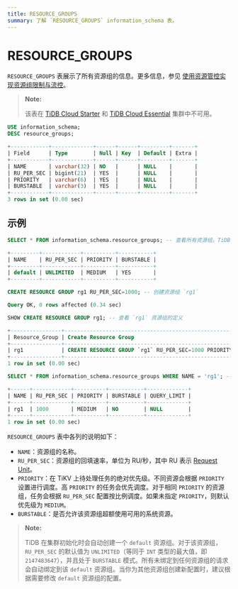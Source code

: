 ```yaml
---
title: RESOURCE_GROUPS
summary: 了解 `RESOURCE_GROUPS` information_schema 表。
---
```


# RESOURCE_GROUPS

`RESOURCE_GROUPS` 表展示了所有资源组的信息。更多信息，参见 [使用资源管控实现资源组限制与流控](/tidb-resource-control-ru-groups.md)。

> **Note:**
>
> 该表在 [TiDB Cloud Starter](https://docs.pingcap.com/tidbcloud/select-cluster-tier#tidb-cloud-serverless) 和 [TiDB Cloud Essential](https://docs.pingcap.com/tidbcloud/select-cluster-tier#essential) 集群中不可用。

```sql
USE information_schema;
DESC resource_groups;
```

```sql
+------------+-------------+------+------+---------+-------+
| Field      | Type        | Null | Key  | Default | Extra |
+------------+-------------+------+------+---------+-------+
| NAME       | varchar(32) | NO   |      | NULL    |       |
| RU_PER_SEC | bigint(21)  | YES  |      | NULL    |       |
| PRIORITY   | varchar(6)  | YES  |      | NULL    |       |
| BURSTABLE  | varchar(3)  | YES  |      | NULL    |       |
+------------+-------------+------+------+---------+-------+
3 rows in set (0.00 sec)
```

## 示例

```sql
SELECT * FROM information_schema.resource_groups; -- 查看所有资源组。TiDB 有一个 `default` 资源组。
```

```sql
+---------+------------+----------+-----------+
| NAME    | RU_PER_SEC | PRIORITY | BURSTABLE |
+---------+------------+----------+-----------+
| default | UNLIMITED  | MEDIUM   | YES       |
+---------+------------+----------+-----------+
```

```sql
CREATE RESOURCE GROUP rg1 RU_PER_SEC=1000; -- 创建资源组 `rg1`
```

```sql
Query OK, 0 rows affected (0.34 sec)
```

```sql
SHOW CREATE RESOURCE GROUP rg1; -- 查看 `rg1` 资源组的定义
```

```sql
+----------------+---------------------------------------------------------------+
| Resource_Group | Create Resource Group                                         |
+----------------+---------------------------------------------------------------+
| rg1            | CREATE RESOURCE GROUP `rg1` RU_PER_SEC=1000 PRIORITY="MEDIUM" |
+----------------+---------------------------------------------------------------+
1 row in set (0.00 sec)
```

```sql
SELECT * FROM information_schema.resource_groups WHERE NAME = 'rg1'; -- 查看资源组 `rg1`
```

```sql
+------+------------+----------+-----------+-------------+
| NAME | RU_PER_SEC | PRIORITY | BURSTABLE | QUERY_LIMIT |
+------+------------+----------+-----------+-------------+
| rg1  | 1000       | MEDIUM   | NO        | NULL        |
+------+------------+----------+-----------+-------------+
1 row in set (0.00 sec)
```

`RESOURCE_GROUPS` 表中各列的说明如下：

* `NAME`：资源组的名称。
* `RU_PER_SEC`：资源组的回填速率，单位为 RU/秒，其中 RU 表示 [Request Unit](/tidb-resource-control-ru-groups.md#what-is-request-unit-ru)。
* `PRIORITY`：在 TiKV 上待处理任务的绝对优先级。不同资源会根据 `PRIORITY` 设置进行调度。高 `PRIORITY` 的任务会优先调度。对于相同 `PRIORITY` 的资源组，任务会根据 `RU_PER_SEC` 配置按比例调度。如果未指定 `PRIORITY`，则默认优先级为 `MEDIUM`。
* `BURSTABLE`：是否允许该资源组超额使用可用的系统资源。

> **Note:**
>
> TiDB 在集群初始化时会自动创建一个 `default` 资源组。对于该资源组，`RU_PER_SEC` 的默认值为 `UNLIMITED`（等同于 `INT` 类型的最大值，即 `2147483647`），并且处于 `BURSTABLE` 模式。所有未绑定到任何资源组的请求会自动绑定到该 `default` 资源组。当你为其他资源组创建新配置时，建议根据需要修改 `default` 资源组的配置。